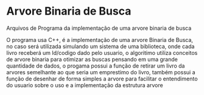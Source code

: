 # Arvore Binaria de Busca
 Arquivos de Programa da implementação de uma arvore binaria de busca
 
 O programa usa C++, é a implementação de uma arvore Binaria de Busca, no caso será utilizada simulando um sistema de uma biblioteca, onde cada livro receberá um Id/codigo dado pelo usuario, o algoritimo utiliza conceitos de arvore binaria para otimizar as buscas pensando em uma grande quantidade de dados, o progama possui a função de retirar um livro da arvores semelhante ao que seria um emprestimo do livro, também possui a função de desenhar de forma simples a arvore para facilitar o entendimento do usuario sobre o uso e a implementação da estrutura arvore 

